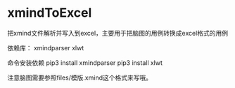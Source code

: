 # xmindToExcel

把xmind文件解析并写入到excel，主要用于把脑图的用例转换成excel格式的用例

依赖库：
xmindparser
xlwt

命令安装依赖
pip3 install xmindparser
pip3 install xlwt

注意脑图需要参照files/模版.xmind这个格式来写哦。
